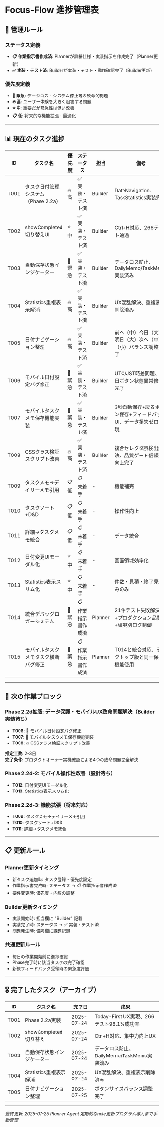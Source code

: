 # Focus-Flow 進捗管理表

## 🎯 管理ルール

### ステータス定義
- **📋 作業指示書作成済**: Plannerが詳細仕様・実装指示を作成完了（Planner更新）
- **✅ 実装・テスト済**: Builderが実装・テスト・動作確認完了（Builder更新）

### 優先度定義
- **🚨 緊急**: データロス・システム停止等の致命的問題
- **🔥 高**: ユーザー体験を大きく阻害する問題
- **⭐ 中**: 重要だが緊急性は低い改善
- **📋 低**: 将来的な機能拡張・最適化

---

## 📊 現在のタスク進捗

| ID | タスク名 | 優先度 | ステータス | 担当 | 備考 |
|----|----------|---------|-----------|------|------|
| T001 | タスク日付管理システム（Phase 2.2a） | 🔥 高 | ✅ 実装・テスト済 | Builder | DateNavigation、TaskStatistics実装完了 |
| T002 | showCompleted切り替えUI | ⭐ 中 | ✅ 実装・テスト済 | Builder | Ctrl+H対応、266テスト通過 |
| T003 | 自動保存状態インジケーター | 🚨 緊急 | ✅ 実装・テスト済 | Builder | データロス防止、DailyMemo/TaskMemo実装済み |
| T004 | Statistics重複表示解消 | 🔥 高 | ✅ 実装・テスト済 | Builder | UX混乱解決、重複表示削除済み |
| T005 | 日付ナビゲーション整理 | 🔥 高 | ✅ 実装・テスト済 | Builder | 前へ（中）今日（大）明日（大）次へ（中）📅（小）バランス調整完了 |
| T006 | モバイル日付設定バグ修正 | 🚨 緊急 | ✅ 実装・テスト済 | Builder | UTC/JST時差問題、今日ボタン状態異常修正完了 |
| T007 | モバイルタスクメモ保存機能実装 | 🚨 緊急 | ✅ 実装・テスト済 | Builder | 3秒自動保存+戻るボタン保存+フィードバックUI、データ損失ゼロ実現 |
| T008 | CSSクラス検証スクリプト改善 | 🔥 高 | ✅ 実装・テスト済 | Builder | 複合セレクタ誤検出解決、品質ゲート信頼性向上完了 |
| T009 | タスクメモ→デイリーメモ引用 | 📋 低 | 📋 未着手 | - | 機能補完 |
| T010 | タスクソート+D&D | 📋 低 | 📋 未着手 | - | 操作性向上 |
| T011 | 詳細→タスクメモ統合 | 📋 低 | 📋 未着手 | - | データ統合 |
| T012 | 日付変更UIモーダル化 | ⭐ 中 | 📋 未着手 | - | 画面領域効率化 |
| T013 | Statistics表示スリム化 | ⭐ 中 | 📋 未着手 | - | 件数・見積・終了見込みのみ |
| T014 | 統合デバッグロガーシステム | 🚨 緊急 | 📋 作業指示書作成済 | Planner | 21件テスト失敗解決+プロダクション品質+環境別ログ制御 |
| T015 | モバイルタスクメモタスク横断バグ修正 | 🚨 緊急 | 📋 作業指示書作成済 | Planner | T014と統合対応、デスクトップ版と同一保存機能使用 |

---

## 🎯 次の作業ブロック

### Phase 2.2d拡張: データ保護・モバイルUX致命問題解決（Builder実装待ち）
- **T006**: 🚨 モバイル日付設定バグ修正
- **T007**: 🚨 モバイルタスクメモ保存機能実装
- **T008**: 🔥 CSSクラス検証スクリプト改善

**推定工数**: 2-3日  
**完了条件**: プロダクトオーナー実機確認による4つの致命問題完全解決

### Phase 2.2d-2: モバイル操作性改善（設計待ち）
- **T012**: 日付変更UIモーダル化
- **T013**: Statistics表示スリム化

### Phase 2.2d-3: 機能拡張（将来対応）
- **T009**: タスクメモ→デイリーメモ引用
- **T010**: タスクソート+D&D
- **T011**: 詳細→タスクメモ統合

---

## 📋 更新ルール

### Planner更新タイミング
- 新タスク追加時: タスク登録・優先度設定
- 作業指示書完成時: ステータス → 📋 作業指示書作成済
- 要件変更時: 優先度・内容の調整

### Builder更新タイミング  
- 実装開始時: 担当欄に "Builder" 記載
- 実装完了時: ステータス → ✅ 実装・テスト済
- 問題発生時: 備考欄に課題記録

### 共通更新ルール
- 毎日の作業開始前に進捗確認
- Phase完了時に該当タスクの完了確認
- 新規フィードバック受領時の緊急度評価

---

## 🎖️ 完了したタスク（アーカイブ）

| ID | タスク名 | 完了日 | 成果 |
|----|----------|--------|------|
| T001 | Phase 2.2a実装 | 2025-07-24 | Today-First UX実現、266テスト98.1%成功率 |
| T002 | showCompleted切り替え | 2025-07-24 | Ctrl+H対応、集中力向上UX |
| T003 | 自動保存状態インジケーター | 2025-07-24 | データロス防止、DailyMemo/TaskMemo実装済み |
| T004 | Statistics重複表示解消 | 2025-07-24 | UX混乱解決、重複表示削除済み |
| T005 | 日付ナビゲーション整理 | 2025-07-25 | ボタンサイズバランス調整完了 |

---

*最終更新: 2025-07-25 Planner Agent*
*定期的なnote更新プログラム導入まで手動管理*